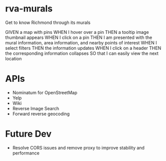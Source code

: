 # rva-murals

Get to know Richmond through its murals

GIVEN a map with pins
WHEN I hover over a pin
THEN a tooltip image thumbnail appears
WHEN I click on a pin
THEN I am presented with the mural information, area information, and nearby points of interest
WHEN I select filters
THEN the information updates
WHEN I click on a header
THEN the corresponding information collapses
SO that I can easily view the next location

# APIs

-   Nominatum for OpenStreetMap
-   Yelp
-   Wiki
-   Reverse Image Search
-   Forward reverse geocoding

# Future Dev

-   Resolve CORS issues and remove proxy to improve stability and performance


